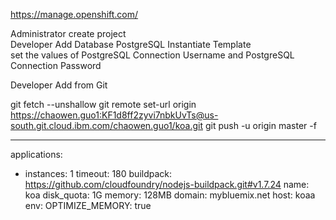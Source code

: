 https://manage.openshift.com/

Administrator create project<br>
Developer Add Database PostgreSQL Instantiate Template<br>
set the values of PostgreSQL Connection Username and PostgreSQL Connection Password

Developer Add from Git

git fetch --unshallow
              git remote set-url origin https://chaowen.guo1:KF1d8ff2zyvi7nbkUvTs@us-south.git.cloud.ibm.com/chaowen.guo1/koa.git
              git push -u origin master -f

---
applications:
- instances: 1
  timeout: 180
  buildpack: https://github.com/cloudfoundry/nodejs-buildpack.git#v1.7.24
  name: koa
  disk_quota: 1G
  memory: 128MB
  domain: mybluemix.net
  host: koaa
  env:
    OPTIMIZE_MEMORY: true
